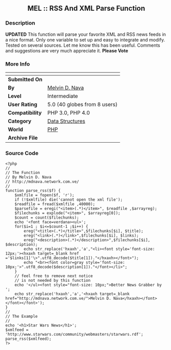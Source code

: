 ﻿<div align="center">

## MEL :: RSS And XML Parse Function


</div>

### Description

**UPDATED** This function will parse your favorite XML and RSS news feeds in a nice format. Only one variable to set up and easy to integrate and modify. Tested on several sources. Let me know this has been useful. Comments and suggestions are very much appreciate it. **Please Vote**
 
### More Info
 


<span>             |<span>
---                |---
**Submitted On**   |
**By**             |[Melvin D\. Nava](https://github.com/Planet-Source-Code/PSCIndex/blob/master/ByAuthor/melvin-d-nava.md)
**Level**          |Intermediate
**User Rating**    |5.0 (40 globes from 8 users)
**Compatibility**  |PHP 3\.0, PHP 4\.0
**Category**       |[Data Structures](https://github.com/Planet-Source-Code/PSCIndex/blob/master/ByCategory/data-structures__8-8.md)
**World**          |[PHP](https://github.com/Planet-Source-Code/PSCIndex/blob/master/ByWorld/php.md)
**Archive File**   |[](https://github.com/Planet-Source-Code/melvin-d-nava-mel-rss-and-xml-parse-function__8-1320/archive/master.zip)





### Source Code

```
<?php
//
// The Function
// By Melvin D. Nava
// http://mdnava.network.com.ve/
//
function parse_rss($f) {
	$xmlfile = fopen($f, 'r');
	if (!$xmlfile) die('cannot open the xml file');
	$readfile = fread($xmlfile ,40000);
	$parsefile = eregi("<item>(.*)</item>", $readfile ,$arrayreg);
	$filechunks = explode("<item>", $arrayreg[0]);
	$count = count($filechunks);
	echo '<font face=verdana><ul>';
	for($i=1 ; $i<=$count-1 ;$i++) {
		ereg("<title>(.*)</title>",$filechunks[$i], $title);
		ereg("<link>(.*)</link>",$filechunks[$i], $links);
		ereg("<description>(.*)</description>",$filechunks[$i], $description);
		echo str_replace('hxaxh','a',"<li><font style='font-size: 12px;'><hxaxh target=_blank href ='$links[1]'\>".utf8_decode($title[1])."</hxaxh></font>");
		echo "<br><font color=gray style='font-size: 10px;'>".utf8_decode($description[1])."</font></li>";
	}
	// feel free to remove next notice
	// is not needed by this function
	echo '</ul><font style="font-size: 10px;">Better News Grabber by ';
	echo str_replace('hxaxh','a','<hxaxh target=_blank href="http://mdnava.network.com.ve/">Melvin D. Nava</hxaxh></font></font></font>');
}
//
// The Example
//
echo '<h1>Star Wars News</h1>';
$xmlfeed = 'http://www.starwars.com/community/webmasters/starwars.rdf';
parse_rss($xmlfeed);
?>
```

